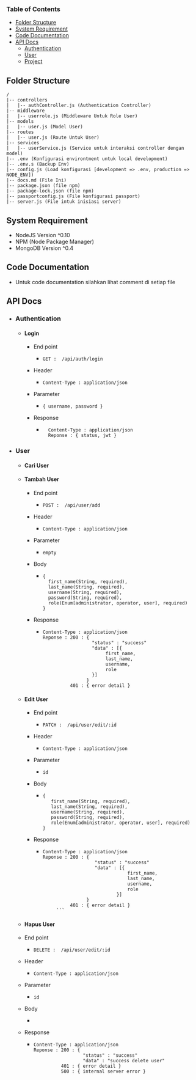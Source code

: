 ### Table of Contents

- [Folder Structure][1]
- [System Requirement][2]
- [Code Documentation][3]
- [API Docs][4]
  - [Authentication][5]
  - [User][6] 
  - [Project][7]

## Folder Structure
```
/
|-- controllers
|   |-- authController.js (Authentication Controller)
|-- middleware
|   |-- userrole.js (Middleware Untuk Role User)
|-- models
|   |-- user.js (Model User)
|-- routes
|   |-- user.js (Route Untuk User)
|-- services
|   |-- userService.js (Service untuk interaksi controller dengan model)
|-- .env (Konfigurasi environtment untuk local development)
|-- .env.s (Backup Env)
|-- config.js (Load konfigurasi [development => .env, production => NODE_ENV])
|-- docs.md (File Ini)
|-- package.json (file npm)
|-- package-lock.json (file npm)
|-- passportconfig.js (File konfigurasi passport)
|-- server.js (File intuk inisiasi server)
```

## System Requirement

- NodeJS Version ^0.10
- NPM (Node Package Manager)
- MongoDB Version ^0.4

## Code Documentation

- Untuk code documentation silahkan lihat comment di setiap file  

## API Docs
- ### Authentication
  - #### Login
      - End point
        
        - `GET :  /api/auth/login`
      - Header
        
        - `Content-Type : application/json`
      - Parameter
        
        - ``{ username, password }``
      - Response
        - ```
            Content-Type : application/json
            Reponse : { status, jwt }
          ```
- ### User
   - #### Cari User
   
   - #### Tambah User
     - End point
       
       - `POST :  /api/user/add`
     - Header
       
       - `Content-Type : application/json`
     - Parameter
     
       - `empty`
     - Body
     
        - ```
          { 
            first_name(String, required), 
            last_name(String, required), 
            username(String, required), 
            password(String, required), 
            role(Enum[administrator, operator, user], required) 
          }
          ```
     - Response
       - ```
         Content-Type : application/json
         Reponse : 200 : { 
                           "status" : "success"
                           "data" : [{
                                first_name, 
                                last_name, 
                                username, 
                                role
                           }]
                         }
                   401 : { error detail }
         ```
     
   - #### Edit User
     - End point
            
       - `PATCH :  /api/user/edit/:id`
     - Header
            
       - `Content-Type : application/json`
          
     - Parameter
          
        - `id`
     - Body
          
       - ```
         { 
            first_name(String, required), 
            last_name(String, required), 
            username(String, required), 
            password(String, required), 
            role(Enum[administrator, operator, user], required) 
         }
         ```
     - Response
       - ```
         Content-Type : application/json
         Reponse : 200 : { 
                            "status" : "success"
                            "data" : [{
                                        first_name, 
                                        last_name, 
                                        username, 
                                        role
                                    }]
                         }
                   401 : { error detail }
              ```
    
   - #### Hapus User
    - End point          
      - `DELETE :  /api/user/edit/:id`
    - Header       
         - `Content-Type : application/json`
              
    - Parameter        
      - `id`
    - Body   
      - ``` ```
    - Response
      - ```
        Content-Type : application/json
        Reponse : 200 : { 
                          "status" : "success"
                          "data" : "success delete user"
                  401 : { error detail }
                  500 : { internal server error }
        ```
[1]: #folder-structure

[2]: #system-requirement

[3]: #code-documentation

[4]: #api-docs

[5]: #authentication

[6]: #user

[7]: #project